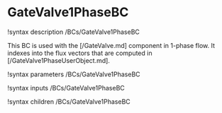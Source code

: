 # GateValve1PhaseBC

!syntax description /BCs/GateValve1PhaseBC

This BC is used with the [/GateValve.md] component in 1-phase flow. It indexes into
the flux vectors that are computed in [/GateValve1PhaseUserObject.md].

!syntax parameters /BCs/GateValve1PhaseBC

!syntax inputs /BCs/GateValve1PhaseBC

!syntax children /BCs/GateValve1PhaseBC
